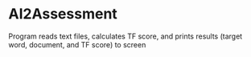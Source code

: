 # AI2Assessment
Program reads text files, calculates TF score, and prints results (target word, document, and TF score) to screen
